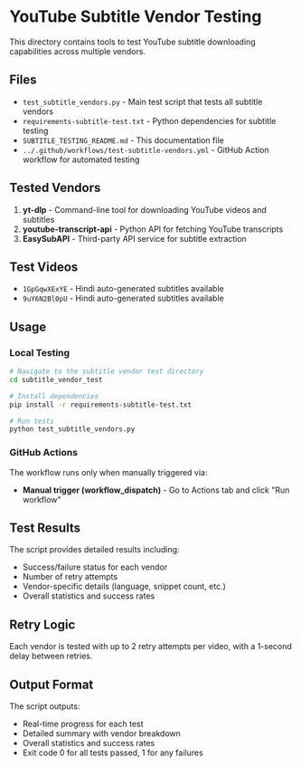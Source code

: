 # YouTube Subtitle Vendor Testing

This directory contains tools to test YouTube subtitle downloading capabilities across multiple vendors.

## Files

- `test_subtitle_vendors.py` - Main test script that tests all subtitle vendors
- `requirements-subtitle-test.txt` - Python dependencies for subtitle testing
- `SUBTITLE_TESTING_README.md` - This documentation file
- `../.github/workflows/test-subtitle-vendors.yml` - GitHub Action workflow for automated testing

## Tested Vendors

1. **yt-dlp** - Command-line tool for downloading YouTube videos and subtitles
2. **youtube-transcript-api** - Python API for fetching YouTube transcripts
3. **EasySubAPI** - Third-party API service for subtitle extraction

## Test Videos

- `1GpGqwXExYE` - Hindi auto-generated subtitles available
- `9uY6N2Bl0pU` - Hindi auto-generated subtitles available

## Usage

### Local Testing

```bash
# Navigate to the subtitle vendor test directory
cd subtitle_vendor_test

# Install dependencies
pip install -r requirements-subtitle-test.txt

# Run tests
python test_subtitle_vendors.py
```

### GitHub Actions

The workflow runs only when manually triggered via:
- **Manual trigger (workflow_dispatch)** - Go to Actions tab and click "Run workflow"

## Test Results

The script provides detailed results including:
- Success/failure status for each vendor
- Number of retry attempts
- Vendor-specific details (language, snippet count, etc.)
- Overall statistics and success rates

## Retry Logic

Each vendor is tested with up to 2 retry attempts per video, with a 1-second delay between retries.

## Output Format

The script outputs:
- Real-time progress for each test
- Detailed summary with vendor breakdown
- Overall statistics and success rates
- Exit code 0 for all tests passed, 1 for any failures
